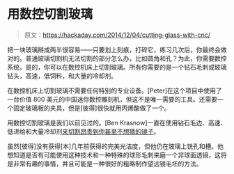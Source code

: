 # 用数控切割玻璃

> 原文：<https://hackaday.com/2014/12/04/cutting-glass-with-cnc/>

把一块玻璃掰成两半很容易——只要划上刻痕，打碎它，练习几次后，你最终会做对的。普通玻璃切割机无法切割的部分怎么办，比如圆角和孔？为此，你需要数控系统。是的，你可以在数控机床上切割玻璃。所有你需要的是一个钻石毛刺或玻璃钻头，高速，低饲料，和大量的冷却剂。

在数控机床上切割玻璃不需要任何特别的专业设备。[Peter]在这个项目中使用了一台价值 800 美元的中国迷你数控雕刻机，但这不是唯一需要的工具。还需要一个固定玻璃板的夹具，但是[彼得]很快就用丙烯酸做了一个。

用数控切割玻璃是我们以前见过的。[Ben Krasnow]一直在使用钻石毛边、高速、低进给和大量冷却剂[来切割昂贵到你甚至不想猜的镜子](https://www.youtube.com/watch?v=HyI111Tn0Cs)。

虽然[彼得]没有获得[本]几年前获得的完美光洁度，但他仍在玻璃上铣孔和槽。他想知道是否有可能使用这种技术和一种特殊的球形毛刺来磨一个非球面透镜，这将是非常有趣的事情，并且可能是一种很好的粗略制作望远镜毛坯的方法。